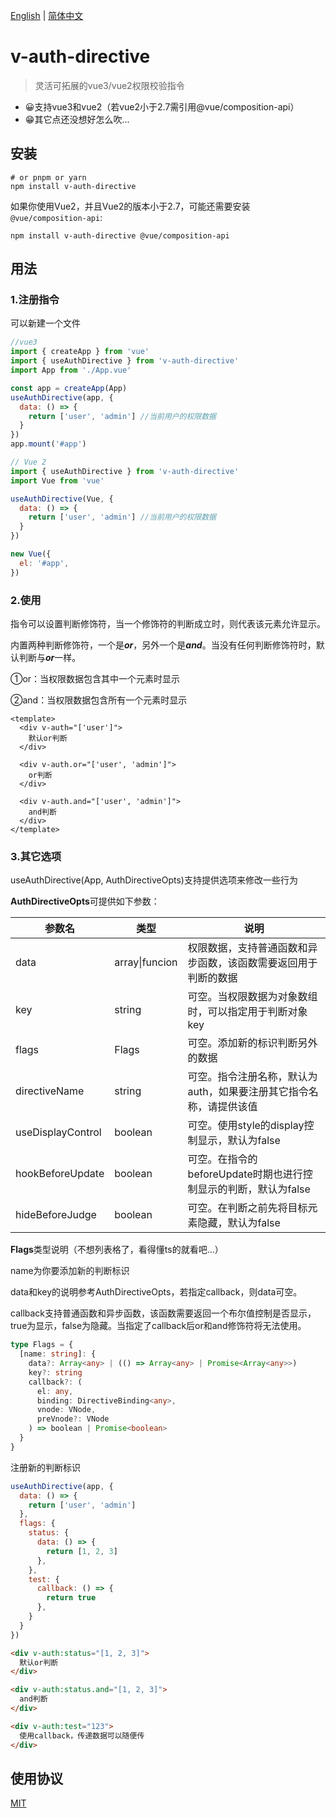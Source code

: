 [English](./README.md) | [简体中文](./README-zh-cn.md)

# v-auth-directive

> 灵活可拓展的vue3/vue2权限校验指令

- 😀支持vue3和vue2（若vue2小于2.7需引用@vue/composition-api）
- 😁其它点还没想好怎么吹...




## 安装

```
# or pnpm or yarn
npm install v-auth-directive
```

如果你使用Vue2，并且Vue2的版本小于2.7，可能还需要安装`@vue/composition-api`:

```
npm install v-auth-directive @vue/composition-api
```



## 用法

### 1.注册指令

可以新建一个文件

```js
//vue3
import { createApp } from 'vue'
import { useAuthDirective } from 'v-auth-directive'
import App from './App.vue'

const app = createApp(App)
useAuthDirective(app, {
  data: () => {
    return ['user', 'admin'] //当前用户的权限数据
  }
})
app.mount('#app')
```

```js
// Vue 2
import { useAuthDirective } from 'v-auth-directive'
import Vue from 'vue'

useAuthDirective(Vue, {
  data: () => {
    return ['user', 'admin'] //当前用户的权限数据
  }
})

new Vue({
  el: '#app',
})
```

### 2.使用

指令可以设置判断修饰符，当一个修饰符的判断成立时，则代表该元素允许显示。

内置两种判断修饰符，一个是***or***，另外一个是***and***。当没有任何判断修饰符时，默认判断与***or***一样。

①or：当权限数据包含其中一个元素时显示

②and：当权限数据包含所有一个元素时显示

```vue
<template>
  <div v-auth="['user']">
    默认or判断
  </div>

  <div v-auth.or="['user', 'admin']">
    or判断
  </div>

  <div v-auth.and="['user', 'admin']">
    and判断
  </div>
</template>

```

### 3.其它选项

useAuthDirective(App, AuthDirectiveOpts)支持提供选项来修改一些行为

**AuthDirectiveOpts**可提供如下参数：

| 参数名            | 类型           | 说明                                                         |
| ----------------- | -------------- | ------------------------------------------------------------ |
| data              | array\|funcion | 权限数据，支持普通函数和异步函数，该函数需要返回用于判断的数据 |
| key               | string         | 可空。当权限数据为对象数组时，可以指定用于判断对象key        |
| flags             | Flags          | 可空。添加新的标识判断另外的数据                             |
| directiveName     | string         | 可空。指令注册名称，默认为auth，如果要注册其它指令名称，请提供该值 |
| useDisplayControl | boolean        | 可空。使用style的display控制显示，默认为false                |
| hookBeforeUpdate  | boolean        | 可空。在指令的beforeUpdate时期也进行控制显示的判断，默认为false |
| hideBeforeJudge   | boolean        | 可空。在判断之前先将目标元素隐藏，默认为false                |

**Flags**类型说明（不想列表格了，看得懂ts的就看吧...）

name为你要添加新的判断标识

data和key的说明参考AuthDirectiveOpts，若指定callback，则data可空。

callback支持普通函数和异步函数，该函数需要返回一个布尔值控制是否显示，true为显示，false为隐藏。当指定了callback后or和and修饰符将无法使用。

```typescript
type Flags = {
  [name: string]: {
    data?: Array<any> | (() => Array<any> | Promise<Array<any>>)
    key?: string
    callback?: (
      el: any,
      binding: DirectiveBinding<any>,
      vnode: VNode,
      preVnode?: VNode
    ) => boolean | Promise<boolean>
  }
}
```

注册新的判断标识

```js
useAuthDirective(app, {
  data: () => {
    return ['user', 'admin']
  },
  flags: {
    status: {
      data: () => {
        return [1, 2, 3]
      },
    },
    test: {
      callback: () => {
        return true
      },
    }
  }
})
```

```html
<div v-auth:status="[1, 2, 3]">
  默认or判断
</div>

<div v-auth:status.and="[1, 2, 3]">
  and判断
</div>

<div v-auth:test="123">
  使用callback，传递数据可以随便传
</div>
```



## 使用协议

[MIT](http://opensource.org/licenses/MIT)
